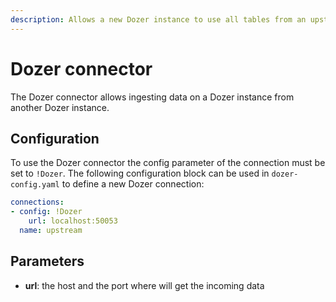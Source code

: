 ```yaml
---
description: Allows a new Dozer instance to use all tables from an upstream Dozer instance
---
```


# Dozer connector

The Dozer connector allows ingesting data on a Dozer instance from another Dozer instance.

## Configuration

To use the Dozer connector the config parameter of the connection must be set to `!Dozer`.
The following configuration block can be used in `dozer-config.yaml` to define a new Dozer connection:

```yaml
connections:
- config: !Dozer
    url: localhost:50053
  name: upstream
```

## Parameters

* **url**: the host and the port where will get the incoming data
